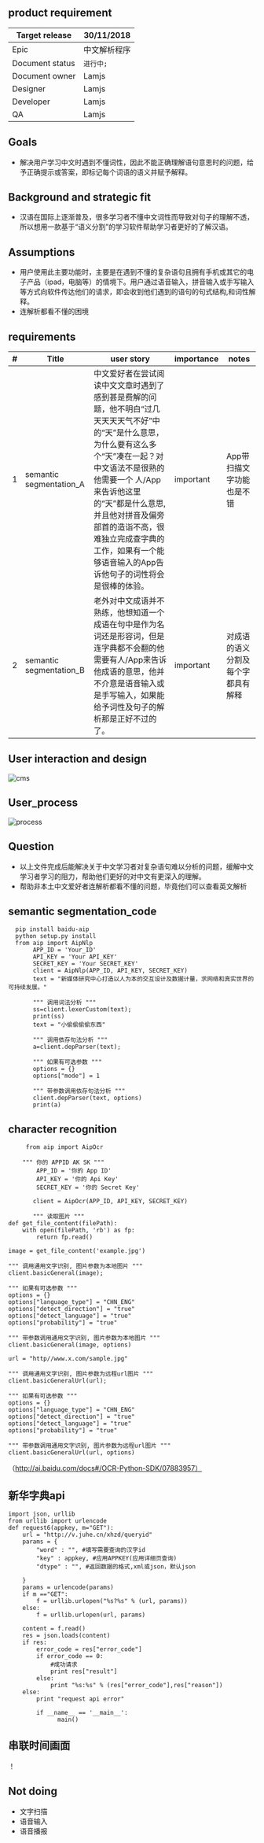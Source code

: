 ## product requirement


| Target release | 30/11/2018 | 
| ------ | ------ |
| Epic |中文解析程序 |
| Document status | `进行中;` |
| Document owner | Lamjs |
| Designer | Lamjs |
| Developer | Lamjs |
| QA | Lamjs |


## Goals
- 解决用户学习中文时遇到不懂词性，因此不能正确理解语句意思时的问题，给予正确提示或答案，即标记每个词语的语义并赋予解释。



## Background and strategic fit
- 汉语在国际上逐渐普及，很多学习者不懂中文词性而导致对句子的理解不透，所以想用一款基于“语义分割”的学习软件帮助学习者更好的了解汉语。


## Assumptions
- 用户使用此主要功能时，主要是在遇到不懂的复杂语句且拥有手机或其它的电子产品（ipad，电脑等）的情境下。用户通过语音输入，拼音输入或手写输入等方式向软件传达他们的请求，即会收到他们遇到的语句的句式结构,和词性解释。
- 连解析都看不懂的困境

## requirements


| # | Title |  user story | importance | notes |
| ------ | ------ | ------ | ------ | ------ |
| 1 | semantic segmentation_A |中文爱好者在尝试阅读中文文章时遇到了感到甚是费解的问题，他不明白“过几天天天天气不好”中的“天”是什么意思，为什么要有这么多个“天”凑在一起？对中文语法不是很熟的他需要一个 人/App 来告诉他这里的“天”都是什么意思,并且他对拼音及偏旁部首的造诣不高，很难独立完成查字典的工作，如果有一个能够语音输入的App告诉他句子的词性将会是很棒的体验。| important | App带扫描文字功能也是不错 |
| 2 | semantic segmentation_B |老外对中文成语并不熟练，他想知道一个成语在句中是作为名词还是形容词，但是连字典都不会翻的他需要有人/App来告诉他成语的意思，他并不介意是语音输入或是手写输入，如果能给予词性及句子的解析那是正好不过的了。| important | 对成语的语义分割及每个字都具有解释 |


## User interaction and design
![cms](https://github.com/Lamjs/API_ML_AI/blob/master/image/brain.png?raw=true)

## User_process
![process](https://github.com/Lamjs/API_ML_AI/blob/master/image/Process.png?raw=true)

## Question
- 以上文件完成后能解决关于中文学习者对复杂语句难以分析的问题，缓解中文学习者学习的阻力，帮助他们更好的对中文有更深入的理解。
- 帮助非本土中文爱好者连解析都看不懂的问题，毕竟他们可以查看英文解析

## semantic segmentation_code
```
  pip install baidu-aip
  python setup.py install
  from aip import AipNlp
       APP_ID = 'Your_ID'
       API_KEY = 'Your API_KEY'
       SECRET_KEY = 'Your SECRET_KEY'
       client = AipNlp(APP_ID, API_KEY, SECRET_KEY)
       text = "新媒体研究中心打造以人为本的交互设计及数据计量，求网络和真实世界的可持续发展。"

       """ 调用词法分析 """
       ss=client.lexerCustom(text);
       print(ss)
       text = "小偷偷偷偷东西"

       """ 调用依存句法分析 """
       a=client.depParser(text);

       """ 如果有可选参数 """
       options = {}
       options["mode"] = 1

       """ 带参数调用依存句法分析 """
       client.depParser(text, options)
       print(a)

```
## character recognition
```
     from aip import AipOcr

    """ 你的 APPID AK SK """
        APP_ID = '你的 App ID'
        API_KEY = '你的 Api Key'
        SECRET_KEY = '你的 Secret Key'

       client = AipOcr(APP_ID, API_KEY, SECRET_KEY)
       
       """ 读取图片 """
def get_file_content(filePath):
    with open(filePath, 'rb') as fp:
        return fp.read()

image = get_file_content('example.jpg')

""" 调用通用文字识别, 图片参数为本地图片 """
client.basicGeneral(image);

""" 如果有可选参数 """
options = {}
options["language_type"] = "CHN_ENG"
options["detect_direction"] = "true"
options["detect_language"] = "true"
options["probability"] = "true"

""" 带参数调用通用文字识别, 图片参数为本地图片 """
client.basicGeneral(image, options)

url = "http//www.x.com/sample.jpg"

""" 调用通用文字识别, 图片参数为远程url图片 """
client.basicGeneralUrl(url);

""" 如果有可选参数 """
options = {}
options["language_type"] = "CHN_ENG"
options["detect_direction"] = "true"
options["detect_language"] = "true"
options["probability"] = "true"

""" 带参数调用通用文字识别, 图片参数为远程url图片 """
client.basicGeneralUrl(url, options)
```
（http://ai.baidu.com/docs#/OCR-Python-SDK/07883957）

## 新华字典api
```
import json, urllib
from urllib import urlencode
def request6(appkey, m="GET"):
    url = "http://v.juhe.cn/xhzd/queryid"
    params = {
        "word" : "", #填写需要查询的汉字id
        "key" : appkey, #应用APPKEY(应用详细页查询)
        "dtype" : "", #返回数据的格式,xml或json，默认json
 
    }
    params = urlencode(params)
    if m =="GET":
        f = urllib.urlopen("%s?%s" % (url, params))
    else:
        f = urllib.urlopen(url, params)
 
    content = f.read()
    res = json.loads(content)
    if res:
        error_code = res["error_code"]
        if error_code == 0:
            #成功请求
            print res["result"]
        else:
            print "%s:%s" % (res["error_code"],res["reason"])
    else:
        print "request api error"
        
        if __name__ == '__main__':
              main()
```
## 串联时间画面
！[](https://github.com/Lamjs/API_ML_AI/blob/master/image/%E6%97%B6%E9%97%B4%E7%94%BB%E9%9D%A2.png?raw=true)

## Not doing
- 文字扫描
- 语音输入
- 语音播报
